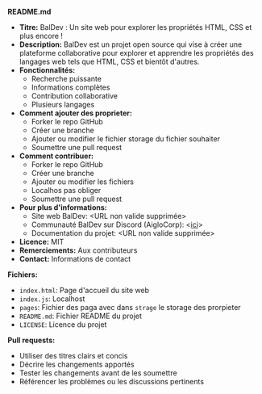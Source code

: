 
**README.md**

* **Titre:** BalDev : Un site web pour explorer les propriétés HTML, CSS et plus encore !
* **Description:** BalDev est un projet open source qui vise à créer une plateforme collaborative pour explorer et apprendre les propriétés des langages web tels que HTML, CSS et bientôt d'autres.
* **Fonctionnalités:**
    * Recherche puissante
    * Informations complètes
    * Contribution collaborative
    * Plusieurs langages
* **Comment ajouter des proprieter:**
    * Forker le repo GitHub
    * Créer une branche
    * Ajouter ou modifier le fichier storage du fichier souhaiter
    * Soumettre une pull request    
* **Comment contribuer:**
    * Forker le repo GitHub
    * Créer une branche
    * Ajouter ou modifier les fichiers
    * Localhos pas obliger 
    * Soumettre une pull request
* **Pour plus d'informations:**
    * Site web BalDev: <URL non valide supprimée>
    * Communauté BalDev sur Discord (AigloCorp): <[ici](https://discord.gg/TX2RHZkk9x)>
    * Documentation du projet: <URL non valide supprimée>
* **Licence:** MIT
* **Remerciements:** Aux contributeurs
* **Contact:** Informations de contact

**Fichiers:**

* `index.html`: Page d'accueil du site web
* `index.js`: Localhost
* `pages`: Fichier des paga avec dans `strage` le storage des prorpieter
* `README.md`: Fichier README du projet
* `LICENSE`: Licence du projet


**Pull requests:**

* Utiliser des titres clairs et concis
* Décrire les changements apportés
* Tester les changements avant de les soumettre
* Référencer les problèmes ou les discussions pertinents

